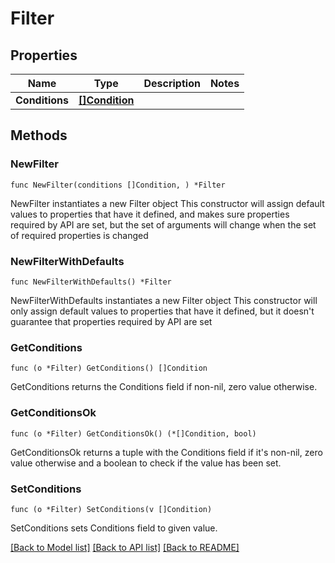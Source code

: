 # Filter

## Properties

Name | Type | Description | Notes
------------ | ------------- | ------------- | -------------
**Conditions** | [**[]Condition**](Condition.md) |  | 

## Methods

### NewFilter

`func NewFilter(conditions []Condition, ) *Filter`

NewFilter instantiates a new Filter object
This constructor will assign default values to properties that have it defined,
and makes sure properties required by API are set, but the set of arguments
will change when the set of required properties is changed

### NewFilterWithDefaults

`func NewFilterWithDefaults() *Filter`

NewFilterWithDefaults instantiates a new Filter object
This constructor will only assign default values to properties that have it defined,
but it doesn't guarantee that properties required by API are set

### GetConditions

`func (o *Filter) GetConditions() []Condition`

GetConditions returns the Conditions field if non-nil, zero value otherwise.

### GetConditionsOk

`func (o *Filter) GetConditionsOk() (*[]Condition, bool)`

GetConditionsOk returns a tuple with the Conditions field if it's non-nil, zero value otherwise
and a boolean to check if the value has been set.

### SetConditions

`func (o *Filter) SetConditions(v []Condition)`

SetConditions sets Conditions field to given value.



[[Back to Model list]](../README.md#documentation-for-models) [[Back to API list]](../README.md#documentation-for-api-endpoints) [[Back to README]](../README.md)


